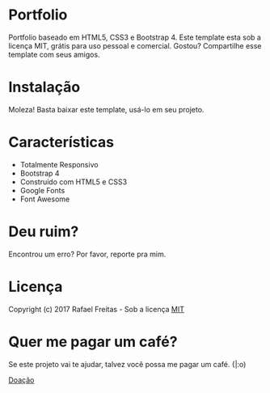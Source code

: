 # Portfolio
Portfolio baseado em HTML5, CSS3 e Bootstrap 4. Este template esta sob a licença MIT, grátis para uso pessoal e comercial. Gostou? Compartilhe esse template com seus amigos.

# Instalação
Moleza! Basta baixar este template, usá-lo em seu projeto.

# Características
- Totalmente Responsivo
- Bootstrap 4
- Construído com HTML5 e CSS3
- Google Fonts
- Font Awesome

# Deu ruim?
Encontrou um erro? Por favor, reporte pra mim.

# Licença
Copyright (c) 2017 Rafael Freitas - Sob a licença [MIT](https://github.com/rafaelfreitas/portfolio-template/blob/master/LICENSE)

# Quer me pagar um café?
Se este projeto vai te ajudar, talvez você possa me pagar um café. {|:o)

[Doação](https://pag.ae/bhrDSgZ)

